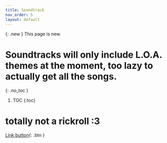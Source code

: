 ```yaml
---
title: Soundtrack
nav_order: 5
layout: default
---
```


{: .new }
This page is new.

# Soundtracks will only include L.O.A. themes at the moment, too lazy to actually get all the songs.
{: .no_toc }


1. TOC
{:toc}

# totally not a rickroll :3
[Link button](https://just-the-docs.com](https://www.youtube.com/watch?v=xvFZjo5PgG0)){: .btn }

